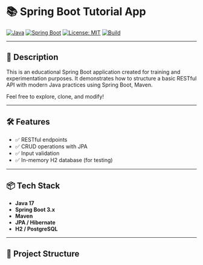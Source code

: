 # 📚 Spring Boot Tutorial App

[![Java](https://img.shields.io/badge/Java-17-blue?logo=java)](https://www.oracle.com/java/)
[![Spring Boot](https://img.shields.io/badge/Spring%20Boot-3.x-green?logo=springboot)](https://spring.io/projects/spring-boot)
[![License: MIT](https://img.shields.io/badge/License-MIT-yellow.svg)](LICENSE)
[![Build](https://img.shields.io/badge/build-Maven-blue?logo=apache-maven)](https://maven.apache.org/)

---

## 🚀 Description

This is an educational Spring Boot application created for training and experimentation purposes. It demonstrates how to structure a basic RESTful API with modern Java practices using Spring Boot, Maven.

Feel free to explore, clone, and modify!

---

## 🛠️ Features

- ✅ RESTful endpoints
- ✅ CRUD operations with JPA
- ✅ Input validation
- ✅ In-memory H2 database (for testing)

---

## 📦 Tech Stack

- **Java 17**
- **Spring Boot 3.x**
- **Maven**
- **JPA / Hibernate**
- **H2 / PostgreSQL**

---

## 🚧 Project Structure
